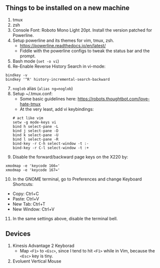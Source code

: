 ## Things to be installed on a new machine
1. tmux
2. zsh
3. Console Font: Roboto Mono Light 20pt. Install the version patched for Powerline.
4. Setup powerline and its themes for vim, tmux, zsh.
    - https://powerline.readthedocs.io/en/latest/
    - Fiddle with the powerline configs to tweak the status bar and the prompt.
5. Bash mode (`set -o vi`)
6. Re-Enable Reverse History Search in vi-mode: 

```
bindkey -v
bindkey '^R' history-incremental-search-backward
```

7. `noglob` alias (`alias ng=noglob`)
8. Setup ~/.tmux.conf:
    - Some basic guidelines here: https://robots.thoughtbot.com/love-hate-tmux
    - At the very least, add vi keybindings:
    ```
    # act like vim
    setw -g mode-keys vi
    bind h select-pane -L
    bind j select-pane -D
    bind k select-pane -U
    bind l select-pane -R
    bind-key -r C-h select-window -t :-
    bind-key -r C-l select-window -t :+
    ```
9. Disable the forward/backward page keys on the X220 by:
```
xmodmap -e 'keycode 166='
xmodmap -e 'keycode 167='
```
10. In the GNOME terminal, go to Preferences and change Keyboard Shortcuts:
  * Copy: Ctrl+C
  * Paste: Ctrl+V
  * New Tab: Ctrl+T
  * New Window: Ctrl+V
11. In the same settings above, disable the terminal bell.

## Devices
1. Kinesis Advantage 2 Keyborad
    - Map `<F1>` to `<Esc>`, since I tend to hit `<F1>` while in Vim, because the `<Esc>` key is tiny.
2. Evoluent Vertical Mouse

